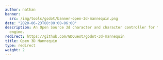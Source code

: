 ```yaml
---
author: nathan
banner:
  src: /img/tools/godot/banner-open-3d-mannequin.png
date: "2020-06-23T00:00:00-06:00"
description: An Open Source 3d character and character controller for the Godot game
  engine.
redirect: https://github.com/GDQuest/godot-3d-mannequin
title: Open 3D Mannequin
type: redirect
weight: 2
---
```


